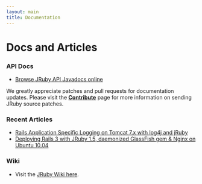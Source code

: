 ```yaml
---
layout: main
title: Documentation
---
```


# Docs and Articles

### API Docs

* [Browse JRuby API Javadocs online](/apidocs/)

We greatly appreciate patches and pull requests for documentation
updates. Please visit the [**Contribute**](/contribute) page for more
information on sending JRuby source patches.

### Recent Articles

* [Rails Application Specific Logging on Tomcat 7.x with log4j and jRuby](http://jedschneider.posterous.com/rails-application-specific-logging-on-tomcat)
* [Deploying Rails 3 with JRuby 1.5, daemonized GlassFish gem & Nginx on Ubuntu 10.04](http://www.scottlowe.eu/deploying-rails-3-with-jruby-daemonized-glass-0)

### Wiki

* Visit the <a href="{{ site.urls.wiki }}">JRuby Wiki here</a>.
